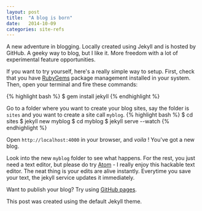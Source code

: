 ```yaml
---
layout: post
title:  "A blog is born"
date:   2014-10-09
categories: site-refs
---
```


A new adventure in blogging. Locally created using Jekyll and is hosted by GitHub. A geeky way to blog, but I like it. More freedom with a lot of experimental feature opportunities.

If you want to try yourself, here's a really simple way to setup. First, check that you have [RubyGems][ruby-gem] package management installed in your system. Then, open your terminal and fire these commands:

{% highlight bash %}
$ gem install jekyll
{% endhighlight %}

Go to a folder where you want to create your blog sites, say the folder is `sites` and you want to create a site call `myblog`.
{% highlight bash %}
$ cd sites
$ jekyll new myblog
$ cd myblog
$ jekyll serve --watch
{% endhighlight %}

Open `http://localhost:4000` in your browser, and *voila* ! You've got a new blog.

Look into the new `myblog` folder to see what happens. For the rest, you just need a text editor, but please do try [Atom][atom-site] - I really enjoy this hackable text editor. The neat thing is your edits are alive instantly. Everytime you save your text, the jekyll service updates it immediately.

Want to publish your blog? Try using [GitHub pages][github-page].

This post was created using the default Jekyll theme.

[ruby-gem]: http://guides.rubygems.org
[atom-site]: https://atom.io
[github-page]: https://pages.github.com
